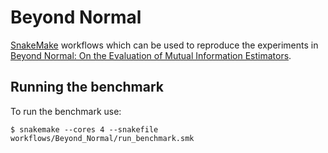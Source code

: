 # Beyond Normal

[SnakeMake](https://snakemake.readthedocs.io) workflows which can be used
to reproduce the experiments in [Beyond Normal: On the Evaluation of Mutual Information Estimators](https://arxiv.org/abs/2306.11078).

## Running the benchmark

To run the benchmark use:
```
$ snakemake --cores 4 --snakefile workflows/Beyond_Normal/run_benchmark.smk
```

